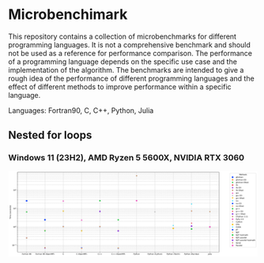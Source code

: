 # Microbenchimark

This repository contains a collection of microbenchmarks for different programming languages. It is not a comprehensive benchmark and should not be used as a reference for performance comparison. The performance of a programming language depends on the specific use case and the implementation of the algorithm. The benchmarks are intended to give a rough idea of the performance of different programming languages and the effect of different methods to improve performance within a specific language.

Languages: Fortran90, C, C++, Python, Julia

## Nested for loops

### Windows 11 (23H2), AMD Ryzen 5 5600X, NVIDIA RTX 3060
![](src/nested_for_loops/results.png)